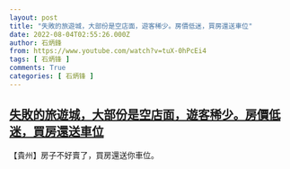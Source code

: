 ```yaml
---
layout: post
title: "失敗的旅遊城，大部份是空店面，遊客稀少。房價低迷，買房還送車位"
date: 2022-08-04T02:55:26.000Z
author: 石炳鋒
from: https://www.youtube.com/watch?v=tuX-0hPcEi4
tags: [ 石炳锋 ]
comments: True
categories: [ 石炳锋 ]
---
```

<!--1659581726000-->
[失敗的旅遊城，大部份是空店面，遊客稀少。房價低迷，買房還送車位](https://www.youtube.com/watch?v=tuX-0hPcEi4)
------

<div>
【貴州】房子不好賣了，買房還送你車位。
</div>
